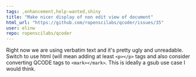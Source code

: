 ```yaml
---
tags: ,enhancement,help-wanted,shiny
title: "Make nicer display of non edit view of document"
html_url: "https://github.com/ropenscilabs/qcoder/issues/35"
user: elinw
repo: ropenscilabs/qcoder
---
```


Right now we are using verbatim text and it's pretty ugly and unreadable.  Switch to use html (will mean adding at least  `<p></p>` tags  and also consider converting QCODE tags to `<mark></mark>`.   This is ideally a gsub use case I would think.